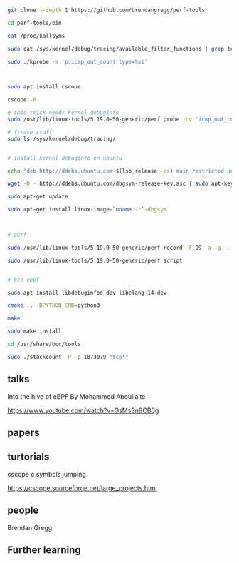 
```sh

git clone --depth 1 https://github.com/brendangregg/perf-tools

cd perf-tools/bin

cat /proc/kallsyms

sudo cat /sys/kernel/debug/tracing/available_filter_functions | grep tcp_recv

sudo ./kprobe -s 'p:icmp_out_count type=%si'



sudo apt install cscope

cscope -R

# this trick needs kernel debuginfo
sudo /usr/lib/linux-tools/5.19.0-50-generic/perf probe -nv 'icmp_out_count net->ifindex'

# ftrace stuff
sudo ls /sys/kernel/debug/tracing/


# install kernel debuginfo on ubuntu

echo "deb http://ddebs.ubuntu.com $(lsb_release -cs) main restricted universe multiverse" | sudo tee /etc/apt/sources.list.d/ddebs.list

wget -O - http://ddebs.ubuntu.com/dbgsym-release-key.asc | sudo apt-key add -

sudo apt-get update

sudo apt-get install linux-image-`uname -r`-dbgsym



# perf

sudo /usr/lib/linux-tools/5.19.0-50-generic/perf record -F 99 -a -g -- sleep 5

sudo /usr/lib/linux-tools/5.19.0-50-generic/perf script


# bcc ebpf

sudo apt install libdebuginfod-dev libclang-14-dev

cmake .. -DPYTHON_CMD=python3

make

sudo make install

cd /usr/share/bcc/tools

sudo ./stackcount -P -p 1873079 "tcp*"

```



## talks

Into the hive of eBPF By Mohammed Aboullaite

https://www.youtube.com/watch?v=GsMs3n8CB6g


## papers


## turtorials

cscope c symbols jumping

https://cscope.sourceforge.net/large_projects.html


## people

Brendan Gregg


## Further learning



